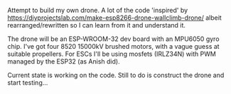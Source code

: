 Attempt to build my own drone. A lot of the code 'inspired' by https://diyprojectslab.com/make-esp8266-drone-wallclimb-drone/ albeit rearranged/rewritten so I can learn from it and understand it.

The drone will be an ESP-WROOM-32 dev board with an MPU6050 gyro chip. I've got four 8520 15000kV brushed motors, with a vague guess at suitable propellers. For ESCs I'll be using mosfets (IRLZ34N) with PWM managed by the ESP32 (as Anish did).

Current state is working on the code. Still to do is construct the drone and start testing...
